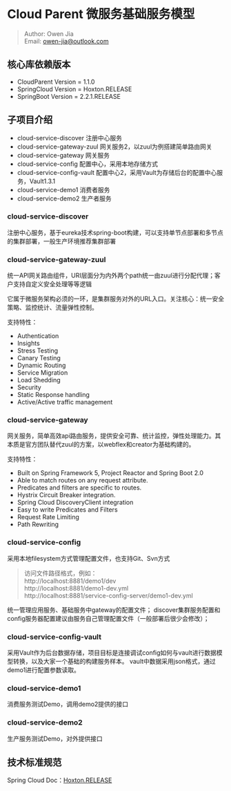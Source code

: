 # Cloud Parent 微服务基础服务模型

> Author: Owen Jia    
  Email:  owen-jia@outlook.com

## 核心库依赖版本
- CloudParent Version = 1.1.0
- SpringCloud Version = Hoxton.RELEASE
- SpringBoot Version = 2.2.1.RELEASE

## 子项目介绍

- cloud-service-discover 注册中心服务
- cloud-service-gateway-zuul 网关服务2，以zuul为例搭建简单路由网关
- cloud-service-gateway 网关服务
- cloud-service-config 配置中心，采用本地存储方式
- cloud-service-config-vault 配置中心2，采用Vault为存储后台的配置中心服务，Vault1.3.1
- cloud-service-demo1 消费者服务
- cloud-service-demo2 生产者服务

### cloud-service-discover

注册中心服务，基于eureka技术spring-boot构建，可以支持单节点部署和多节点的集群部署，一般生产环境推荐集群部署

### cloud-service-gateway-zuul

统一API网关路由组件，URI层面分为内外两个path统一由zuul进行分配代理；客户支持自定义安全处理等等逻辑

它属于微服务架构必须的一环，是集群服务对外的URL入口。关注核心：统一安全策略、监控统计、流量弹性控制。

支持特性：
- Authentication
- Insights
- Stress Testing
- Canary Testing
- Dynamic Routing
- Service Migration
- Load Shedding
- Security
- Static Response handling
- Active/Active traffic management

### cloud-service-gateway

网关服务，简单高效api路由服务，提供安全可靠、统计监控，弹性处理能力。其本质是官方团队替代zuul的方案，以webflex和creator为基础构建的。

支持特性：
- Built on Spring Framework 5, Project Reactor and Spring Boot 2.0
- Able to match routes on any request attribute.
- Predicates and filters are specific to routes.
- Hystrix Circuit Breaker integration.
- Spring Cloud DiscoveryClient integration
- Easy to write Predicates and Filters
- Request Rate Limiting
- Path Rewriting

### cloud-service-config

采用本地filesystem方式管理配置文件，也支持Git、Svn方式

> 访问文件路径格式，例如：    
  http://localhost:8881/demo1/dev    
  http://localhost:8881/demo1-dev.yml       
  http://localhost:8881/service-config-server/demo1-dev.yml  

统一管理应用服务、基础服务中gateway的配置文件； discover集群服务配置和config服务器配置建议由服务自己管理配置文件（一般部署后很少会修改）；

### cloud-service-config-vault

采用Vault作为后台数据存储，项目目标是连接调试config如何与vault进行数据模型转换，以及大家一个基础的构建服务样本。
vault中数据采用json格式，通过demo1进行配置参数读取。

### cloud-service-demo1

消费服务测试Demo，调用demo2提供的接口

### cloud-service-demo2

生产服务测试Demo，对外提供接口

## 技术标准规范

Spring Cloud Doc：[Hoxton.RELEASE](https://cloud.spring.io/spring-cloud-static/Hoxton.RELEASE/reference/html/spring-cloud.html)

